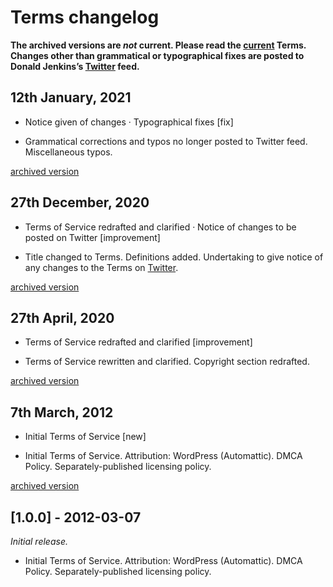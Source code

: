 # Terms changelog

**The archived versions are _not_ current. Please read the [current](https://web.archive.org/web/20221202120330/https://www.donaldjenkins.com/legal/terms/) Terms. Changes other than grammatical or typographical fixes are posted to Donald Jenkins’s [Twitter](https://web.archive.org/web/20221202120330/https://www.twitter.com/donaldjenkins) feed.**

## 12th January, 2021

- Notice given of changes · Typographical fixes [fix]

- Grammatical corrections and typos no longer posted to Twitter feed. Miscellaneous typos.

[archived version](https://web.archive.org/web/20221202120330/https://www.donaldjenkins.com/documents/archives/terms-2021-01-12.pdf)

## 27th December, 2020

- Terms of Service redrafted and clarified · Notice of changes to be posted on Twitter [improvement]

- Title changed to Terms. Definitions added. Undertaking to give notice of any changes to the Terms on [Twitter](https://web.archive.org/web/20221202120330/https://www.twitter.com/donaldjenkins).

[archived version](https://web.archive.org/web/20221202120330/https://www.donaldjenkins.com/documents/archives/terms-2020-12-27.pdf)

## 27th April, 2020

- Terms of Service redrafted and clarified [improvement]

- Terms of Service rewritten and clarified. Copyright section redrafted.

[archived version](https://web.archive.org/web/20221202120330/https://www.donaldjenkins.com/documents/archives/terms-2020-04-27.pdf)

## 7th March, 2012

- Initial Terms of Service [new]

- Initial Terms of Service. Attribution: WordPress (Automattic). DMCA Policy. Separately-published licensing policy.

[archived version](https://web.archive.org/web/20221202120330/https://www.donaldjenkins.com/documents/archives/terms-2012-03-07.pdf)

## [1.0.0] - 2012-03-07

_Initial release._

[1.0.0.]: https://github.com/donaldjenkins/policies/blob/main/archives/terms/terms-2012-03-07.md

- Initial Terms of Service. Attribution: WordPress (Automattic). DMCA Policy. Separately-published licensing policy.
